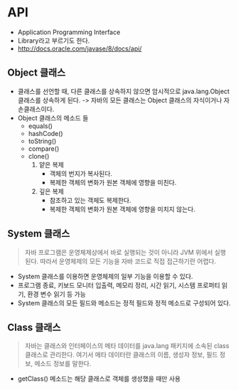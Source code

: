 # API
- Application Programming Interface
- Library라고 부르기도 한다.
- http://docs.oracle.com/javase/8/docs/api/

## Object 클래스
- 클래스를 선언할 때, 다른 클래스를 상속하지 않으면 암시적으로 java.lang.Object
클래스를 상속하게 된다. -> 자바의 모든 클래스는 Object 클래스의 자식이거나 자손클래스이다.
- Object 클래스의 메소드 들
    - equals()
    - hashCode()
    - toString()
    - compare()
    - clone()
        1. 얕은 복제
            - 객체의 번지가 복사된다.
            - 복제한 객체의 변화가 원본 객체에 영향을 미친다.
        2. 깊은 복제
            - 참조하고 있는 객체도 복제한다.
            - 복제한 객체의 변화가 원본 객체에 영향을 미치지 않는다. 

## System 클래스
>자바 프로그램은 운영체제상에서 바로 실행되는 것이 아니라 JVM 위에서 실행된다.
따라서 운영체제의 모든 기능을 자바 코드로 직접 접근하기란 어렵다.
- System 클래스를 이용하면 운영체제의 일부 기능을 이용할 수 있다.
- 프로그램 종료, 키보드 모니터 입출력, 메모리 정리, 시간 읽기, 시스템 프로퍼티 읽기, 환경 변수 읽기 등 가능
- System 클래스의 모든 필드와 메소드는 정적 필드와 정적 메소드로 구성되어 있다.

## Class 클래스
>자바는 클래스와 인터페이스의 메타 데이터를 java.lang 패키지에 소속된 class 클래스로 관리한다.
여기서 메타 데이터란 클래스의 이름, 생성자 정보, 필드 정보, 메소드 정보를 말한다.

- getClass() 메소드는 해당 클래스로 객체를 생성했을 때만 사용

